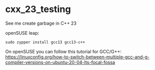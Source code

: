 # cxx_23_testing
 See me create garbage in C++ 23

openSUSE leap:
```
sudo zypper install gcc13 gcc13-c++
```

On openSUSE you can follow this tutorial for GCC/G++:
https://linuxconfig.org/how-to-switch-between-multiple-gcc-and-g-compiler-versions-on-ubuntu-20-04-lts-focal-fossa


